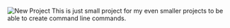 ![New Project](https://github.com/satanicantichrist/easy-cli/assets/72868272/df5c1d2f-480f-4c67-b8cf-a57eb446e1d6)
This is just small project for my even smaller projects to be able to create command line commands.
